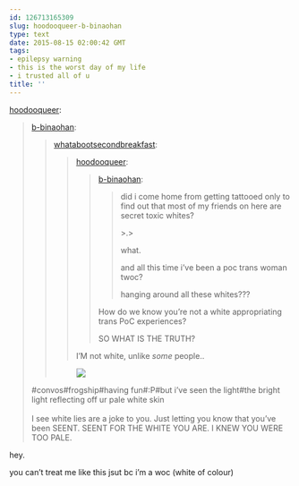 ```yaml
---
id: 126713165309
slug: hoodooqueer-b-binaohan
type: text
date: 2015-08-15 02:00:42 GMT
tags:
- epilepsy warning
- this is the worst day of my life
- i trusted all of u
title: ''
---
```

<p><a class="tumblr_blog" href="http://hoodooqueer.tumblr.com/post/126712340294">hoodooqueer</a>:</p>
<blockquote>
<p><a class="tumblr_blog" href="http://b-binaohan.tumblr.com/post/126712133459">b-binaohan</a>:</p>
<blockquote>
<p><a class="tumblr_blog" href="http://whatabootsecondbreakfast.tumblr.com/post/126710585194">whatabootsecondbreakfast</a>:</p>
<blockquote>
<p><a class="tumblr_blog" href="http://hoodooqueer.tumblr.com/post/126710487604">hoodooqueer</a>:</p>
<blockquote>
<p><a class="tumblr_blog" href="http://b-binaohan.tumblr.com/post/126710400919">b-binaohan</a>:</p>
<blockquote>
<p>did i come home from getting tattooed only to find out that most of my friends on here are secret toxic whites?</p>
<p>&gt;.&gt;</p>
<p>what.&nbsp;</p>
<p>and all this time i&rsquo;ve been a poc trans woman twoc?&nbsp;</p>
<p>hanging around all these whites???</p>
</blockquote>
<p>How do we know you&rsquo;re not a white appropriating trans PoC experiences?</p>
<p>SO WHAT IS THE TRUTH?</p>
</blockquote>
<p>I&rsquo;M not white, unlike <i>some </i>people..</p>
</blockquote>
<figure class="tmblr-full" data-orig-height="240" data-orig-width="468"><img src="https://38.media.tumblr.com/8813b32560786c25b6a79fd468a50e41/tumblr_inline_nt3osy9usz1rdzs46_500.gif" data-orig-height="240" data-orig-width="468"></figure>
</blockquote>
<p>#convos#frogship#having fun#:P#but i&rsquo;ve seen the light#the bright light reflecting off ur pale white skin<br><br>I see white lies are a joke to you. Just letting you know that you&rsquo;ve been SEENT. SEENT FOR THE WHITE YOU ARE. I KNEW YOU WERE TOO PALE.</p>
</blockquote>

<p>hey.</p><p>you can’t treat me like this jsut bc i’m a woc (white of colour)</p>